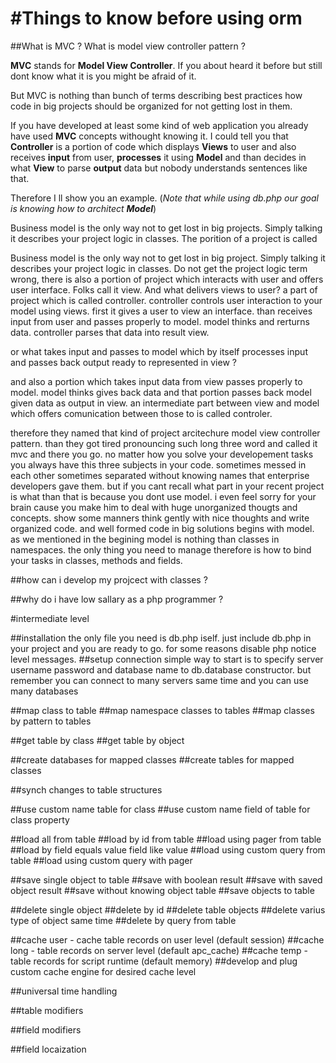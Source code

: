 #Things to know before using orm
================

##What is MVC ? What is model view controller pattern ?

**MVC** stands for **Model View Controller**. If you about heard it before but still dont know what it is you might be afraid of it.

But MVC is nothing than bunch of terms describing best practices how code in big projects should be organized for not getting lost in them.

If you have developed at least some kind of web application you already have used **MVC** concepts withought knowing it. I could tell you that **Controller** is a portion of code which displays **Views** to user and also receives **input** from user, **processes** it using **Model** and than decides in what **View** to parse **output** data but nobody understands sentences like that.

Therefore I ll show you an example. (*Note that while using db.php our goal is knowing how to architect **Model***)

Business model is the only way not to get lost in big projects. Simply talking it describes your project logic in classes. The porition of a project is called

  Business model is the only way not to get lost in big project. Simply talking it describes your project logic in classes. Do not get the project logic term wrong, there is also a portion of project which interacts with user and offers user interface. Folks call it view. And what delivers views to user? a part of project which is called controller. controller controls user interaction to your model using views. first it gives a user to view an interface. than receives input from user and passes properly to model. model thinks and rerturns data. controller parses that data into result view.

or what takes input and passes to model which by itself processes input and passes back output ready to represented in view ?

 and also a portion which takes input data from view passes properly to model. model thinks gives back data and that portion passes back model given data as output in view. an intermediate part between view and model which offers comunication between those to is called controler.

therefore they named that kind of project arcitechure model view controller pattern. than they got tired pronouncing such long three word and called it mvc and there you go. no matter how you solve your developement tasks you always have this three subjects in your code. sometimes messed in each other sometimes separated without knowing names that enterprise developers gave them. but if you cant recall what part in your recent project is what than that is because you dont use model. i even feel sorry for your brain cause you make him to deal with huge unorganized thougts and concepts. show some manners think gently with nice thoughts and write organized code. and well formed code in big solutions begins with model. as we mentioned in the begining model is nothing than classes in namespaces. the only thing you need to manage therefore is how to bind your tasks in classes, methods and fields.


##how can i develop my projcect with classes ?

##why do i have low sallary as a php programmer ?

#intermediate level

##installation
  the only file you need is db.php iself. just include db.php in your project and you are ready to go. for some reasons disable php notice level messages.
##setup connection
  simple way to start is to specify server username password and database name to db.database constructor. but remember you can connect to many servers same time and you can use many databases

##map class to table
##map namespace classes to tables
##map classes by pattern to tables

##get table by class
##get table by object

##create databases for mapped classes
##create tables for mapped classes

##synch changes to table structures

##use custom name table for class
##use custom name field of table for class property

##load all from table
##load by id from table
##load using pager from table
##load by field equals value field like value
##load using custom query from table
##load using custom query with pager

##save single object to table
##save with boolean result
##save with saved object result
##save without knowing object table
##save objects to table

##delete single object
##delete by id
##delete table objects
##delete varius type of object same time
##delete by query from table

##cache user - cache table records on user level (default session)
##cache long - table records on server level (default apc_cache)
##cache temp - table records for script runtime (default memory)
##develop and plug custom cache engine for desired cache level

##universal time handling

##table modifiers

##field modifiers

##field locaization